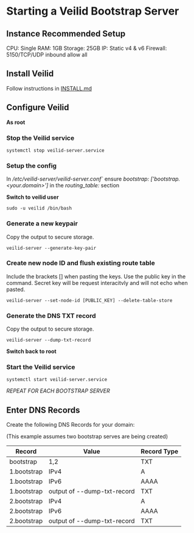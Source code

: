# Starting a Veilid Bootstrap Server
## Instance Recommended Setup
CPU: Single
RAM: 1GB
Storage: 25GB
IP: Static v4 & v6
Firewall: 5150/TCP/UDP inbound allow all

## Install Veilid
Follow instructions in [INSTALL.md](./INSTALL.md)

## Configure Veilid
**As root**

### Stop the Veilid service 
```shell 
systemctl stop veilid-server.service
```

### Setup the config
In _/etc/veilid-server/veilid-server.conf`_ ensure _bootstrap: ['bootstrap.<your.domain>']_ in the _routing_table:_ section

**Switch to veilid user**
```shell
sudo -u veilid /bin/bash
```

### Generate a new keypair
Copy the output to secure storage.
```shell
veilid-server --generate-key-pair
```

### Create new node ID and flush existing route table
Include the brackets [] when pasting the keys. Use the public key in the command. Secret key will be request interacitvly and will not echo when pasted.
```shell
veilid-server --set-node-id [PUBLIC_KEY] --delete-table-store
```
### Generate the DNS TXT record
Copy the output to secure storage.
```shell
veilid-server --dump-txt-record
```

**Switch back to root**
### Start the Veilid service 
```shell 
systemctl start veilid-server.service
```

_REPEAT FOR EACH BOOTSTRAP SERVER_

## Enter DNS Records
Create the following DNS Records for your domain:

(This example assumes two bootstrap serves are being created)

| Record    | Value                       | Record Type |
|-----------|-----------------------------|-------------|
|bootstrap  | 1,2                         | TXT         |
|1.bootstrap| IPv4                        | A           |
|1.bootstrap| IPv6                        | AAAA        |
|1.bootstrap| output of --dump-txt-record | TXT         |
|2.bootstrap| IPv4                        | A           |
|2.bootstrap| IPv6                        | AAAA        |
|2.bootstrap| output of --dump-txt-record | TXT         |
